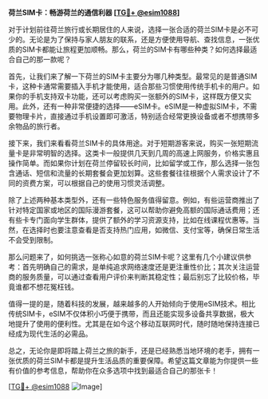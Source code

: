 **荷兰SIM卡：畅游荷兰的通信利器 [[TG💪+ @esim1088](https://t.me/s/esim1088)]**

对于计划前往荷兰旅行或长期居住的人来说，选择一张合适的荷兰SIM卡是必不可少的。无论是为了保持与家人朋友的联系，还是方便使用导航、查找信息，一张优质的SIM卡都能让旅程更加顺畅。那么，荷兰的SIM卡有哪些种类？如何选择最适合自己的那一款呢？

首先，让我们来了解一下荷兰的SIM卡主要分为哪几种类型。最常见的是普通SIM卡，这种卡通常需要插入手机才能使用，适合那些习惯使用传统手机卡的用户。如果你的手机支持双卡功能，还可以考虑购买一张额外的SIM卡，这样既方便又实用。此外，还有一种非常便捷的选择——eSIM卡。eSIM是一种虚拟SIM卡，不需要物理卡片，直接通过手机设置即可激活，特别适合经常更换设备或者不想携带多余物品的旅行者。

接下来，我们来看看荷兰SIM卡的具体用途。对于短期游客来说，购买一张短期流量卡是非常明智的选择。这类卡一般提供几天到几周的高速上网服务，价格实惠且操作简单。而如果你计划在荷兰停留较长时间，比如留学或工作，那么选择一张包含通话、短信和流量的长期套餐会更加划算。这些套餐往往根据个人需求设计了不同的资费方案，可以根据自己的使用习惯灵活调整。

除了上述两种基本类型外，还有一些特色服务值得留意。例如，有些运营商推出了针对特定国家或地区的国际漫游套餐，这可以帮助你避免高额的国际通话费用；还有些卡专门面向学生群体，提供了额外的学习资源支持，比如在线课程优惠等。当然，在选择时也要注意查看是否支持热门应用，如微信、支付宝等，确保日常生活不会受到限制。

那么问题来了，如何挑选一张称心如意的荷兰SIM卡呢？这里有几个小建议供参考：首先明确自己的需求，是单纯追求网络速度还是更注重性价比；其次关注运营商的服务质量，可以通过查看用户评价来判断其稳定性；最后别忘了比较价格，毕竟谁都不想花冤枉钱。

值得一提的是，随着科技的发展，越来越多的人开始倾向于使用eSIM技术。相比传统SIM卡，eSIM不仅体积小巧便于携带，而且还能实现多设备共享数据，极大地提升了使用的便利性。尤其是在如今这个移动互联网时代，随时随地保持连接已经成为现代生活的必需品。

总之，无论你是即将踏上荷兰之旅的新手，还是已经熟悉当地环境的老手，拥有一张优质的荷兰SIM卡都是提升生活品质的重要保障。希望这篇文章能为你提供一些有价值的参考信息，帮助你在众多选项中找到最适合自己的那张卡！

[[TG💪+ @esim1088](https://t.me/s/esim1088) ![Image](https://i.postimg.cc/4NQfJmqS/Snipaste-2025-05-13-00-14-12.png)]